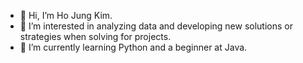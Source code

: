 - 👋 Hi, I’m Ho Jung Kim. 
- 👀 I’m interested in analyzing data and developing new solutions or strategies when solving for projects. 
- 🌱 I’m currently learning Python and a beginner at Java.

<!---
hojung37/hojung37 is a ✨ special ✨ repository because its `README.md` (this file) appears on your GitHub profile.
You can click the Preview link to take a look at your changes.
--->
